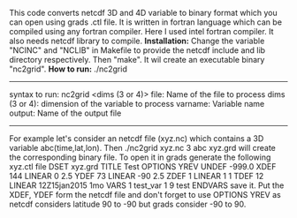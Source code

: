 This code converts netcdf 3D and 4D variable to binary format which you can open using grads .ctl file. It is written in fortran language which can be compiled using any fortran compiler. Here I used intel fortran compiler. It also needs netcdf library to compile.
**Installation:**
Change the variable "NCINC" and "NCLIB" in Makefile to provide the netcdf include and lib directory respectively. Then "make". It wil create an executable binary "nc2grid".
**How to run:**
./nc2grid
 ****************************************************
 syntax to run:
 nc2grid <file> <dims (3 or 4)> <varname> <output>
 file: Name of the file to process
 dims (3 or 4): dimension of the variable to process
 varname: Variable name
 output: Name of the output file
 ****************************************************
 For example let's consider an netcdf file (xyz.nc) which contains a 3D variable abc(time,lat,lon). Then
 ./nc2grid xyz.nc 3 abc xyz.grd
 will create the corresponding binary file. To open it in grads generate the following xyz.ctl file
DSET       xyz.grd
TITLE      Test
OPTIONS YREV
UNDEF      -999.0
XDEF      144 LINEAR  0 2.5
YDEF       73 LINEAR  -90 2.5
ZDEF         1 LINEAR 1 1
TDEF        12 LINEAR 12Z15jan2015 1mo
VARS        1
test_var        1 9  test
ENDVARS
save it. Put the XDEF, YDEF form the netcdf file and don't forget to use OPTIONS YREV as netcdf considers latitude 90 to -90 but grads consider -90 to 90.
